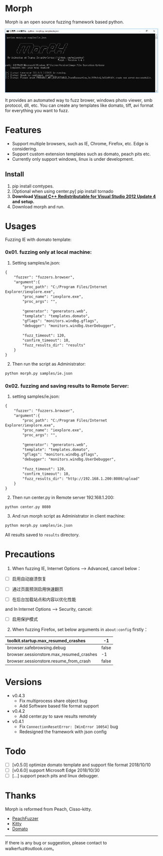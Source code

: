 # Morph

Morph is an open source fuzzing framework based python. 

![](./morph.png)

It provides an automated way to fuzz brower, windows photo viewer, smb protocol, dll, etc. You can create any templates like domato, tiff, avi format for everything you want to fuzz.

# Features

* Support multiple browsers, such as IE, Chrome, Firefox, etc. Edge is considering.
* Support custom extension templates such as domato, peach pits etc.
* Currently only support windows, linux is under development.

## Install

1. pip install comtypes.
2. [Optional when using center.py] pip install tornado
3. **Download [Visual C++ Redistributable for Visual Studio 2012 Update 4](https://www.microsoft.com/en-us/download/details.aspx?id=30679) and setup.**
4. Download morph and run.

# Usages

Fuzzing IE with domato template:

### 0x01. fuzzing only at local machine:

1. Setting samples/ie.json:

```
{
    "fuzzer": "fuzzers.browser",
    "argument":{
        "proc_path": "C:/Program Files/Internet Explorer/iexplore.exe",
        "proc_name": "iexplore.exe",
        "proc_args": "",
        
        "generator": "generators.web",
        "template": "templates.domato",
        "gflags": "monitors.windbg.gflags",
        "debugger": "monitors.windbg.UserDebugger",

        "fuzz_timeout": 120,
        "confirm_timeout": 10,
        "fuzz_results_dir": "results"
    }
}
```

2. Then run the script as Administrator:

```bash
python morph.py samples/ie.json
```

### 0x02. fuzzing and saving results to Remote Server:

1. setting samples/ie.json:

```
{
    "fuzzer": "fuzzers.browser",
    "argument":{
        "proc_path": "C:/Program Files/Internet Explorer/iexplore.exe",
        "proc_name": "iexplore.exe",
        "proc_args": "",
        
        "generator": "generators.web",
        "template": "templates.domato",
        "gflags": "monitors.windbg.gflags",
        "debugger": "monitors.windbg.UserDebugger",

        "fuzz_timeout": 120,
        "confirm_timeout": 10,
        "fuzz_results_dir": "http://192.168.1.200:8080/upload"
    }
}
```

2. Then run center.py in Remote server 192.168.1.200:

```
python center.py 8080
```

3. And run morph script as Administrator in client machine:

```bash
python morph.py samples/ie.json
```

All results saved to `results` directory.

# Precautions

1. When fuzzing IE, Internet Options --> Advanced, cancel below：

- [ ] 启用自动崩溃恢复

- [ ] 通过页面预测启用快速翻页

- [ ] 在后台加载站点和内容以优化性能

and In Internet Options --> Security, cancel:

- [ ] 启用保护模式

2. When fuzzing Firefox, set below arguments in `about:config` firstly：

| toolkit.startup.max_resumed_crashes      | -1    |
| :--------------------------------------- | ----- |
| browser.safebrowsing.debug               | false |
| browser.sessionstore.max_resumed_crashes | -1    |
| browser.sessionstore.resume_from_crash   | false |

# Versions

- v0.4.3
  - Fix multiprocess share object bug
  - Add Software based file format support
- v0.4.2
  - Add center.py to save results remotely
- v0.4.1
  - Fix `ConnectionResetError: [WinError 10054]` bug
  -  Redesigned the framework with json config

# Todo

- [ ] [v0.5.0] optimize domato template and support file format  2018/10/10
- [ ] [v0.6.0] support Microsoft Edge 2018/10/30
- [ ] [...] support peach pits and linux debugger.

# Thanks

Morph is reformed from Peach, Cisso-kitty.

- [PeachFuzzer](https://github.com/MozillaSecurity/peach)
- [Kitty](https://github.com/cisco-sas/kitty)
- [Domato](https://github.com/googleprojectzero/domato)

------

If there is any bug or suggestion, please contact to walkerfuz#outlook.com。
